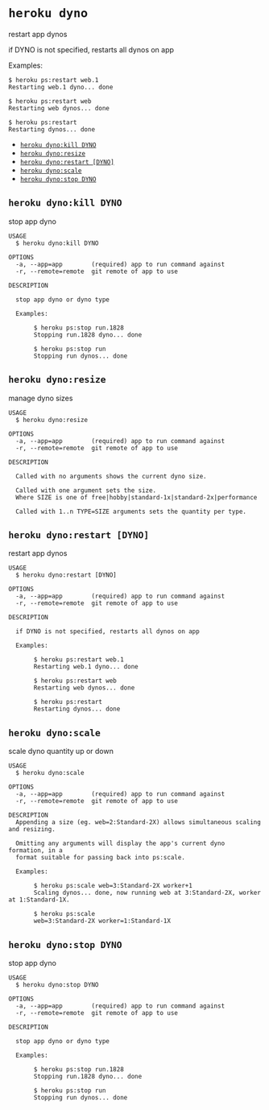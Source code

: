 `heroku dyno`
=============

restart app dynos

if DYNO is not specified, restarts all dynos on app

Examples:

    $ heroku ps:restart web.1
    Restarting web.1 dyno... done

    $ heroku ps:restart web
    Restarting web dynos... done

    $ heroku ps:restart
    Restarting dynos... done

* [`heroku dyno:kill DYNO`](#heroku-dynokill-dyno)
* [`heroku dyno:resize`](#heroku-dynoresize)
* [`heroku dyno:restart [DYNO]`](#heroku-dynorestart-dyno)
* [`heroku dyno:scale`](#heroku-dynoscale)
* [`heroku dyno:stop DYNO`](#heroku-dynostop-dyno)

## `heroku dyno:kill DYNO`

stop app dyno

```
USAGE
  $ heroku dyno:kill DYNO

OPTIONS
  -a, --app=app        (required) app to run command against
  -r, --remote=remote  git remote of app to use

DESCRIPTION

  stop app dyno or dyno type

  Examples:

       $ heroku ps:stop run.1828
       Stopping run.1828 dyno... done

       $ heroku ps:stop run
       Stopping run dynos... done
```

## `heroku dyno:resize`

manage dyno sizes

```
USAGE
  $ heroku dyno:resize

OPTIONS
  -a, --app=app        (required) app to run command against
  -r, --remote=remote  git remote of app to use

DESCRIPTION

  Called with no arguments shows the current dyno size.

  Called with one argument sets the size.
  Where SIZE is one of free|hobby|standard-1x|standard-2x|performance

  Called with 1..n TYPE=SIZE arguments sets the quantity per type.
```

## `heroku dyno:restart [DYNO]`

restart app dynos

```
USAGE
  $ heroku dyno:restart [DYNO]

OPTIONS
  -a, --app=app        (required) app to run command against
  -r, --remote=remote  git remote of app to use

DESCRIPTION

  if DYNO is not specified, restarts all dynos on app

  Examples:

       $ heroku ps:restart web.1
       Restarting web.1 dyno... done

       $ heroku ps:restart web
       Restarting web dynos... done

       $ heroku ps:restart
       Restarting dynos... done
```

## `heroku dyno:scale`

scale dyno quantity up or down

```
USAGE
  $ heroku dyno:scale

OPTIONS
  -a, --app=app        (required) app to run command against
  -r, --remote=remote  git remote of app to use

DESCRIPTION
  Appending a size (eg. web=2:Standard-2X) allows simultaneous scaling and resizing.

  Omitting any arguments will display the app's current dyno formation, in a
  format suitable for passing back into ps:scale.

  Examples:

       $ heroku ps:scale web=3:Standard-2X worker+1
       Scaling dynos... done, now running web at 3:Standard-2X, worker at 1:Standard-1X.

       $ heroku ps:scale
       web=3:Standard-2X worker=1:Standard-1X
```

## `heroku dyno:stop DYNO`

stop app dyno

```
USAGE
  $ heroku dyno:stop DYNO

OPTIONS
  -a, --app=app        (required) app to run command against
  -r, --remote=remote  git remote of app to use

DESCRIPTION

  stop app dyno or dyno type

  Examples:

       $ heroku ps:stop run.1828
       Stopping run.1828 dyno... done

       $ heroku ps:stop run
       Stopping run dynos... done
```
